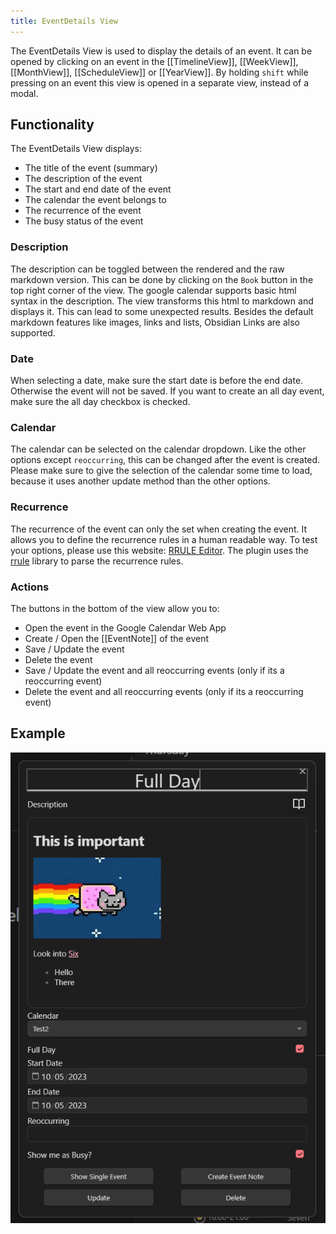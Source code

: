 ```yaml
---
title: EventDetails View
---
```


The EventDetails View is used to display the details of an event.
It can be opened by clicking on an event in the [[TimelineView]], [[WeekView]], [[MonthView]], [[ScheduleView]] or [[YearView]].
By holding `shift` while pressing on an event this view is opened in a separate view, instead of a modal.

## Functionality

The EventDetails View displays:

- The title of the event (summary)
- The description of the event
- The start and end date of the event
- The calendar the event belongs to
- The recurrence of the event
- The busy status of the event

### Description

The description can be toggled between the rendered and the raw markdown version.
This can be done by clicking on the `Book` button in the top right corner of the view.
The google calendar supports basic html syntax in the description.
The view transforms this html to markdown and displays it.
This can lead to some unexpected results.
Besides the default markdown features like images, links and lists, Obsidian Links are also supported.

### Date

When selecting a date, make sure the start date is before the end date.
Otherwise the event will not be saved.
If you want to create an all day event, make sure the all day checkbox is checked.

### Calendar

The calendar can be selected on the calendar dropdown. Like the other options except `reoccurring`, this can be changed after the event is created.
Please make sure to give the selection of the calendar some time to load, because it uses another update method than the other options.

### Recurrence

The recurrence of the event can only the set when creating the event.
It allows you to define the recurrence rules in a human readable way.
To test your options, please use this website: [RRULE Editor](https://jakubroztocil.github.io/rrule/).
The plugin uses the [rrule](https://www.npmjs.com/package/rrule) library to parse the recurrence rules.

### Actions

The buttons in the bottom of the view allow you to:

- Open the event in the Google Calendar Web App
- Create / Open the [[EventNote]] of the event
- Save / Update the event
- Delete the event
- Save / Update the event and all reoccurring events (only if its a reoccurring event)
- Delete the event and all reoccurring events (only if its a reoccurring event)

## Example

![Event View](./detailsViewExample.png)
